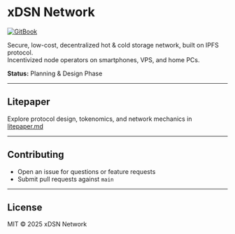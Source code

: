# xDSN Network

[![GitBook](https://img.shields.io/static/v1?message=Documented%20on%20GitBook&logo=gitbook&logoColor=ffffff&label=%20&labelColor=5c5c5c&color=3F89A1)](https://www.gitbook.com/preview?utm_source=gitbook_readme_badge&utm_medium=organic&utm_campaign=preview_documentation&utm_content=link)

Secure, low-cost, decentralized hot & cold storage network, built on IPFS protocol.  
Incentivized node operators on smartphones, VPS, and home PCs.

**Status:** Planning & Design Phase

---

## Litepaper

Explore protocol design, tokenomics, and network mechanics in [litepaper.md](./docs/litepaper/01-introduction.md)

---

## Contributing

- Open an issue for questions or feature requests
- Submit pull requests against `main`

---

## License

MIT © 2025 xDSN Network
